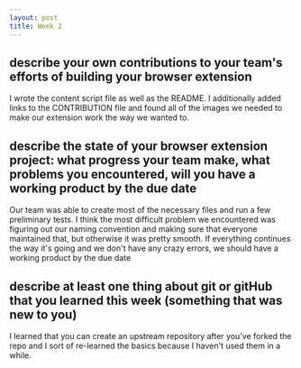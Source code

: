 ```yaml
---
layout: post
title: Week 2
---
```



## describe your own contributions to your team's efforts of building your browser extension
I wrote the content script file as well as the README. I additionally added links to the CONTRIBUTION file and found all of the images we needed to make our extension work the way we wanted to.

## describe the state of your browser extension project: what progress your team make, what problems you encountered, will you have a working product by the due date
Our team was able to create most of the necessary files and run a few preliminary tests. I think the most difficult problem we encountered was figuring out our naming convention and making sure that everyone maintained that, but otherwise it was pretty smooth. If everything continues the way it's going and we don't have any crazy errors, we should have a working product by the due date

## describe at least one thing about git or gitHub that you learned this week (something that was new to you)
I learned that you can create an upstream repository after you've forked the repo and I sort of re-learned the basics because I haven't used them in a while.
